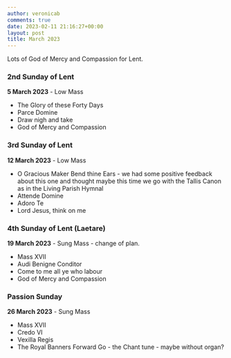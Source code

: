 ```yaml
---
author: veronicab
comments: true
date: 2023-02-11 21:16:27+00:00
layout: post
title: March 2023
---
```


Lots of God of Mercy and Compassion for Lent.

### 2nd Sunday of Lent

**5 March 2023** - Low Mass

* The Glory of these Forty Days
* Parce Domine
* Draw nigh and take
* God of Mercy and Compassion

### 3rd Sunday of Lent

**12 March 2023** - Low Mass

* O Gracious Maker Bend thine Ears - we had some positive feedback about this one and thought maybe this time we go with the Tallis Canon as in the Living Parish Hymnal
* Attende Domine
* Adoro Te
* Lord Jesus, think on me

### 4th Sunday of Lent (Laetare)

**19 March 2023** - Sung Mass - change of plan.

* Mass XVII
* Audi Benigne Conditor
* Come to me all ye who labour
* God of Mercy and Compassion

### Passion Sunday

**26 March 2023** - Sung Mass

* Mass XVII
* Credo VI
* Vexilla Regis
* The Royal Banners Forward Go - the Chant tune - maybe without organ?

